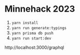 # Minnehack 2023

1. `yarn install`
2. `yarn run generate:typings`
3. `yarn prisma db push`
4. `yarn run start:dev`

http://localhost:3000/graphql
